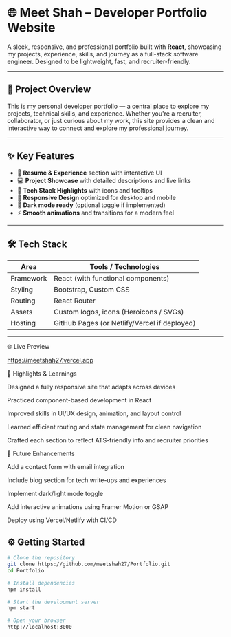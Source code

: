 # 🌐 Meet Shah – Developer Portfolio Website

A sleek, responsive, and professional portfolio built with **React**, showcasing my projects, experience, skills, and journey as a full-stack software engineer. Designed to be lightweight, fast, and recruiter-friendly.

---

## 🚀 Project Overview

This is my personal developer portfolio — a central place to explore my projects, technical skills, and experience. Whether you're a recruiter, collaborator, or just curious about my work, this site provides a clean and interactive way to connect and explore my professional journey.

---

## ✨ Key Features

- 📄 **Resume & Experience** section with interactive UI
- 💻 **Project Showcase** with detailed descriptions and live links
- 🧠 **Tech Stack Highlights** with icons and tooltips
- 🎨 **Responsive Design** optimized for desktop and mobile
- 🌙 **Dark mode ready** (optional toggle if implemented)
- ⚡ **Smooth animations** and transitions for a modern feel

---

## 🛠 Tech Stack

| Area       | Tools / Technologies                 |
|------------|--------------------------------------|
| Framework  | React (with functional components)   |
| Styling    | Bootstrap, Custom CSS                |
| Routing    | React Router                         |
| Assets     | Custom logos, icons (Heroicons / SVGs) |
| Hosting    | GitHub Pages (or Netlify/Vercel if deployed) |

---
🌐 Live Preview

https://meetshah27.vercel.app

🧠 Highlights & Learnings

Designed a fully responsive site that adapts across devices

Practiced component-based development in React

Improved skills in UI/UX design, animation, and layout control

Learned efficient routing and state management for clean navigation

Crafted each section to reflect ATS-friendly info and recruiter priorities

🔮 Future Enhancements

Add a contact form with email integration

Include blog section for tech write-ups and experiences

Implement dark/light mode toggle

Add interactive animations using Framer Motion or GSAP

Deploy using Vercel/Netlify with CI/CD
## ⚙️ Getting Started

```bash
# Clone the repository
git clone https://github.com/meetshah27/Portfolio.git
cd Portfolio

# Install dependencies
npm install

# Start the development server
npm start

# Open your browser
http://localhost:3000
